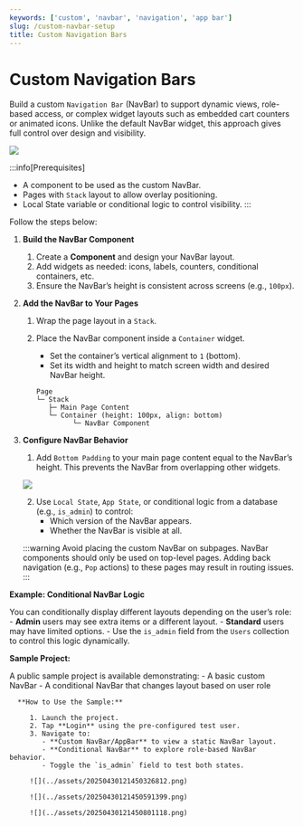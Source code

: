 ```yaml
---
keywords: ['custom', 'navbar', 'navigation', 'app bar']
slug: /custom-navbar-setup
title: Custom Navigation Bars
---
```


# Custom Navigation Bars

Build a custom `Navigation Bar` (NavBar) to support dynamic views, role-based access, or complex widget layouts such as embedded cart counters or animated icons. Unlike the default NavBar widget, this approach gives full control over design and visibility.

![](../assets/20250430121449657102.png)

:::info[Prerequisites]
- A component to be used as the custom NavBar.
- Pages with `Stack` layout to allow overlay positioning.
- Local State variable or conditional logic to control visibility.
:::

Follow the steps below:

1. **Build the NavBar Component**

   1. Create a **Component** and design your NavBar layout.
   2. Add widgets as needed: icons, labels, counters, conditional containers, etc.
   3. Ensure the NavBar’s height is consistent across screens (e.g., `100px`).

2. **Add the NavBar to Your Pages**

   1. Wrap the page layout in a `Stack`.
   2. Place the NavBar component inside a `Container` widget.
      - Set the container’s vertical alignment to `1` (bottom).
      - Set its width and height to match screen width and desired NavBar height.

      ```plaintext
      Page
      └─ Stack
         ├─ Main Page Content
         └─ Container (height: 100px, align: bottom)
               └─ NavBar Component
      ```

3. **Configure NavBar Behavior**

   1. Add `Bottom Padding` to your main page content equal to the NavBar’s height. This prevents the NavBar from overlapping other widgets.

   ![](../assets/20250430121450015102.png)

   2. Use `Local State`, `App State`, or conditional logic from a database (e.g., `is_admin`) to control:
      - Which version of the NavBar appears.
      - Whether the NavBar is visible at all.

   :::warning
   Avoid placing the custom NavBar on subpages. NavBar components should only be used on top-level pages. Adding back navigation (e.g., `Pop` actions) to these pages may result in routing issues.
   :::

**Example: Conditional NavBar Logic**

   You can conditionally display different layouts depending on the user’s role:
      - **Admin** users may see extra items or a different layout.
      - **Standard** users may have limited options.
      - Use the `is_admin` field from the `Users` collection to control this logic dynamically.

**Sample Project:**

   A public sample project is available demonstrating:
      - A basic custom NavBar
      - A conditional NavBar that changes layout based on user role

      **How to Use the Sample:**

         1. Launch the project.
         2. Tap **Login** using the pre-configured test user.
         3. Navigate to:
            - **Custom NavBar/AppBar** to view a static NavBar layout.
            - **Conditional NavBar** to explore role-based NavBar behavior.
            - Toggle the `is_admin` field to test both states.

         ![](../assets/20250430121450326812.png)

         ![](../assets/20250430121450591399.png)
         
         ![](../assets/20250430121450801118.png)
